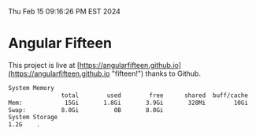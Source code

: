 Thu Feb 15 09:16:26 PM EST 2024

# Angular Fifteen


This project is live at [https://angularfifteen.github.io](https://angularfifteen.github.io "fifteen!") thanks to Github.

```bash
System Memory
               total        used        free      shared  buff/cache   available
Mem:            15Gi       1.8Gi       3.9Gi       320Mi        10Gi        13Gi
Swap:          8.0Gi          0B       8.0Gi
System Storage
1.2G	.
```
